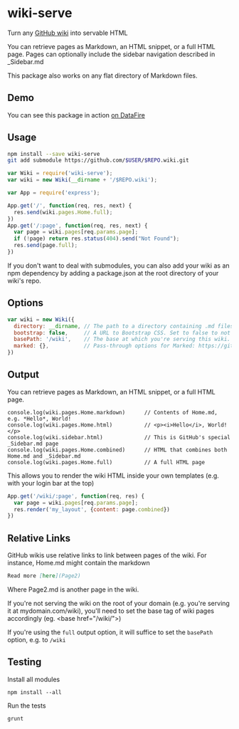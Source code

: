 # wiki-serve
Turn any [GitHub wiki](https://help.github.com/articles/about-github-wikis/) into servable HTML

You can retrieve pages as Markdown, an HTML snippet, or a full HTML page.
Pages can optionally include the sidebar navigation described in _Sidebar.md

This package also works on any flat directory of Markdown files.

## Demo
You can see this package in action [on DataFire](https://datafire.io/wiki)

## Usage
```bash
npm install --save wiki-serve
git add submodule https://github.com/$USER/$REPO.wiki.git
```

```js
var Wiki = require('wiki-serve');
var wiki = new Wiki(__dirname + '/$REPO.wiki');

var App = require('express');

App.get('/', function(req, res, next) {
  res.send(wiki.pages.Home.full);
})
App.get('/:page', function(req, res, next) {
  var page = wiki.pages[req.params.page];
  if (!page) return res.status(404).send("Not Found");
  res.send(page.full);
})
```

If you don't want to deal with submodules, you can also add your wiki as an npm dependency
by adding a package.json at the root directory of your wiki's repo.

## Options
```js
var wiki = new Wiki({
  directory: __dirname, // The path to a directory containing .md files
  bootstrap: false,     // A URL to Bootstrap CSS. Set to false to not include Bootstrap.
  basePath: '/wiki',    // The base at which you're serving this wiki. Used in order to follow relative links.
  marked: {},           // Pass-through options for Marked: https://github.com/chjj/marked
})
```

## Output
You can retrieve pages as Markdown, an HTML snippet, or a full HTML page.

```
console.log(wiki.pages.Home.markdown)      // Contents of Home.md, e.g. *Hello*, World!
console.log(wiki.pages.Home.html)          // <p><i>Hello</i>, World!</p>
console.log(wiki.sidebar.html)             // This is GitHub's special _Sidebar.md page
console.log(wiki.pages.Home.combined)      // HTML that combines both Home.md and _Sidebar.md
console.log(wiki.pages.Home.full)          // A full HTML page
```

This allows you to render the wiki HTML inside your own templates (e.g. with your login bar at the top)

```js
App.get('/wiki/:page', function(req, res) {
  var page = wiki.pages[req.params.page];
  res.render('my_layout', {content: page.combined})
})
```

## Relative Links
GitHub wikis use relative links to link between pages of the wiki.
For instance, Home.md might contain the markdown
```markdown
Read more [here](Page2)
```

Where Page2.md is another page in the wiki.

If you're not serving the wiki on the root of your domain (e.g. you're serving it at mydomain.com/wiki),
you'll need to set the base tag of wiki pages accordingly (eg. &lt;base href="/wiki/"&gt;)

If you're using the `full` output option, it will suffice to set the `basePath` option, e.g. to `/wiki`

## Testing

Install all modules
```
npm install --all

```

Run the tests
```
grunt
```
